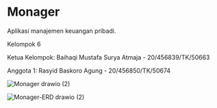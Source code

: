 # Monager
Aplikasi manajemen keuangan pribadi.

Kelompok 6

Ketua Kelompok: Baihaqi Mustafa Surya Atmaja - 20/456839/TK/50663

Anggota 1: Rasyid Baskoro Agung - 20/456850/TK/50674

![Monager drawio (2)](https://github.com/mustafabaihaqi07/Monager/assets/75787747/0886f1e9-9fce-4ab6-b2c3-71a290f2f0ad)

![Monager-ERD drawio (2)](https://github.com/mustafabaihaqi07/Monager/assets/130727545/64dc9aa1-dcd8-49bd-9102-9386cd0fee4f)

